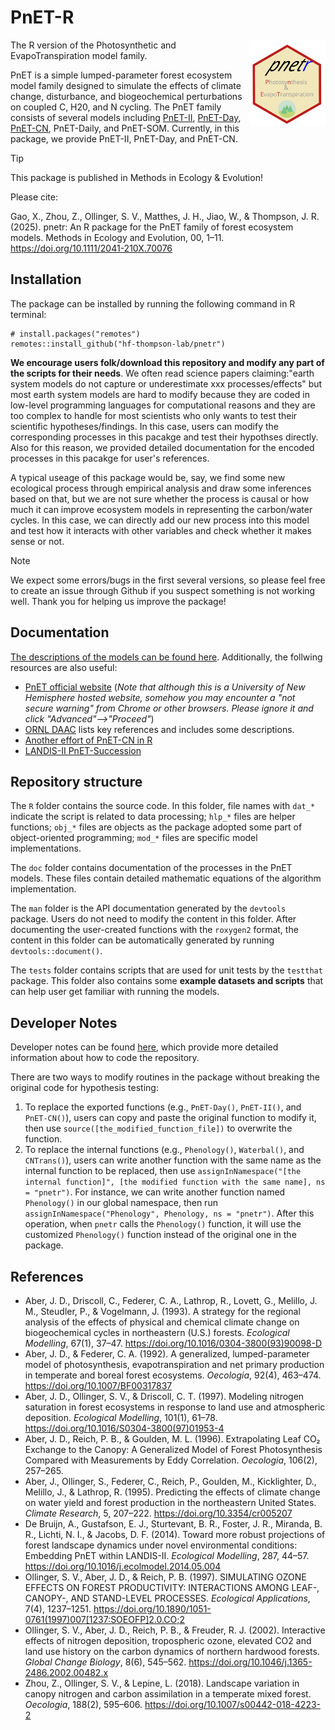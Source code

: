 # PnET-R

<img src="doc/pnetr_logo.svg" align="right" height="138" />

The R version of the Photosynthetic and EvapoTranspiration model family. 

PnET is a simple lumped-parameter forest ecosystem model family designed to simulate the effects of climate change, disturbance, and biogeochemical perturbations on coupled C, H20, and N cycling. The PnET family consists of several models including [PnET-II](http://www.int-res.com/abstracts/cr/v05/n3/p207-222/), [PnET-Day](http://www.jstor.org/stable/4221255), [PnET-CN](https://linkinghub.elsevier.com/retrieve/pii/S0304380097019534), PnET-Daily, and PnET-SOM. Currently, in this package, we provide PnET-II, PnET-Day, and PnET-CN. 

> [!Tip]
> This package is published in Methods in Ecology & Evolution! 
> 
> Please cite: 
> 
> Gao, X., Zhou, Z., Ollinger, S. V., Matthes, J. H., Jiao, W., & Thompson, J. R. (2025). pnetr: An R package for the PnET family of forest ecosystem models. Methods in Ecology and Evolution, 00, 1–11. https://doi.org/10.1111/2041-210X.70076



## Installation

The package can be installed by running the following command in R terminal:

```{r }
# install.packages("remotes")
remotes::install_github("hf-thompson-lab/pnetr")
```

**We encourage users folk/download this repository and modify any part of the scripts for their needs**. We often read science papers claiming:"earth system models do not capture or underestimate xxx processes/effects" but most earth system models are hard to modify because they are coded in low-level programming languages for computational reasons and they are too complex to handle for most scientists who only wants to test their scientific hypotheses/findings. In this case, users can modify the corresponding processes in this pacakge and test their hypothses directly. Also for this reason, we provided detailed documentation for the encoded processes in this pacakge for user's references. 

A typical useage of this package would be, say, we find some new ecological process through empirical analysis and draw some inferences based on that, but we are not sure whether the process is causal or how much it can improve ecosystem models in representing the carbon/water cycles. In this case, we can directly add our new process into this model and test how it interacts with other variables and check whether it makes sense or not. 

> [!NOTE]  
> We expect some errors/bugs in the first several versions, so please feel free to create an issue through Github if you suspect something is not working well. Thank you for helping us improve the package!



## Documentation

[The descriptions of the models can be found here](/doc/pnet_model.md). Additionally, the follwing resources are also useful:

- [PnET official website](https://www.pnet.sr.unh.edu/) (*Note that although this is a University of New Hemisphere hosted website, somehow you may encounter a "not secure warning" from Chrome or other browsers. Please ignore it and click "Advanced"-->"Proceed"*)
- [ORNL DAAC](https://daac.ornl.gov/MODELS/guides/pnet_guide.html) lists key references and includes some descriptions.
- [Another effort of PnET-CN in R](https://github.com/AlexandraThorn/PnETCN-R)
- [LANDIS-II PnET-Succession](https://www.landis-ii.org/extensions/pnet-succession)



## Repository structure

The `R` folder contains the source code. In this folder, file names with `dat_*` indicate the script is related to data processing; `hlp_*` files are helper functions; `obj_*` files are objects as the package adopted some part of object-oriented programming; `mod_*` files are specific model implementations.

The `doc` folder contains documentation of the processes in the PnET models. These files contain detailed mathematic equations of the algorithm implementation.

The `man` folder is the API documentation generated by the `devtools` package. Users do not need to modify the content in this folder. After documenting the user-created functions with the `roxygen2` format, the content in this folder can be automatically generated by running `devtools::document()`.

The `tests` folder contains scripts that are used for unit tests by the `testthat` package. This folder also contains some **example datasets and scripts** that can help user get familiar with running the models.



## Developer Notes

Developer notes can be found [here](/doc/developer_notes.md), which provide more detailed information about how to code the repository.

There are two ways to modify routines in the package without breaking the original code for hypothesis testing:
1. To replace the exported functions (e.g., `PnET-Day()`, `PnET-II()`, and `PnET-CN()`), users can copy and paste the original function to modify it, then use `source([the_modified_function_file])` to overwrite the function.
2. To replace the internal functions (e.g., `Phenology()`, `Waterbal()`, and `CNTrans()`), users can write another function with the same name as the internal function to be replaced, then use `assignInNamespace("[the internal function]", [the modified function with the same name], ns = "pnetr")`. For instance, we can write another function named `Phenology()` in our global namespace, then run `assignInNamespace("Phenology", Phenology, ns = "pnetr")`. After this operation, when `pnetr` calls the `Phenology()` function, it will use the customized `Phenology()` function instead of the original one in the package. 

## References

- Aber, J. D., Driscoll, C., Federer, C. A., Lathrop, R., Lovett, G., Melillo, J. M., Steudler, P., & Vogelmann, J. (1993). A strategy for the regional analysis of the effects of physical and chemical climate change on biogeochemical cycles in northeastern (U.S.) forests. *Ecological Modelling*, 67(1), 37–47. https://doi.org/10.1016/0304-3800(93)90098-D
- Aber, J. D., & Federer, C. A. (1992). A generalized, lumped-parameter model of photosynthesis, evapotranspiration and net primary production in temperate and boreal forest ecosystems. *Oecologia*, 92(4), 463–474. https://doi.org/10.1007/BF00317837
- Aber, J. D., Ollinger, S. V., & Driscoll, C. T. (1997). Modeling nitrogen saturation in forest ecosystems in response to land use and atmospheric deposition. *Ecological Modelling*, 101(1), 61–78. https://doi.org/10.1016/S0304-3800(97)01953-4
- Aber, J. D., Reich, P. B., & Goulden, M. L. (1996). Extrapolating Leaf CO₂ Exchange to the Canopy: A Generalized Model of Forest Photosynthesis Compared with Measurements by Eddy Correlation. *Oecologia*, 106(2), 257–265.
- Aber, J., Ollinger, S., Federer, C., Reich, P., Goulden, M., Kicklighter, D., Melillo, J., & Lathrop, R. (1995). Predicting the effects of climate change on water yield and forest production in the northeastern United States. *Climate Research*, 5, 207–222. https://doi.org/10.3354/cr005207
- De Bruijn, A., Gustafson, E. J., Sturtevant, B. R., Foster, J. R., Miranda, B. R., Lichti, N. I., & Jacobs, D. F. (2014). Toward more robust projections of forest landscape dynamics under novel environmental conditions: Embedding PnET within LANDIS-II. *Ecological Modelling*, 287, 44–57. https://doi.org/10.1016/j.ecolmodel.2014.05.004
- Ollinger, S. V., Aber, J. D., & Reich, P. B. (1997). SIMULATING OZONE EFFECTS ON FOREST PRODUCTIVITY: INTERACTIONS AMONG LEAF-, CANOPY-, AND STAND-LEVEL PROCESSES. *Ecological Applications*, 7(4), 1237–1251. https://doi.org/10.1890/1051-0761(1997)007[1237:SOEOFP]2.0.CO;2
- Ollinger, S. V., Aber, J. D., Reich, P. B., & Freuder, R. J. (2002). Interactive effects of nitrogen deposition, tropospheric ozone, elevated CO2 and land use history on the carbon dynamics of northern hardwood forests. *Global Change Biology*, 8(6), 545–562. https://doi.org/10.1046/j.1365-2486.2002.00482.x
- Zhou, Z., Ollinger, S. V., & Lepine, L. (2018). Landscape variation in canopy nitrogen and carbon assimilation in a temperate mixed forest. *Oecologia*, 188(2), 595–606. https://doi.org/10.1007/s00442-018-4223-2
